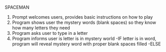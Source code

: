SPACEMAN

1. Prompt welcomes users, provides basic instructions on how to play
2. Program shows user the mystery words (blank spaces) so they know how many letters they need
3. Program asks user to type in a letter
4. Program informs user is letter is in mystery world
    -IF letter is in word, program will reveal mystery word with proper blank spaces filled
    -ELSE
